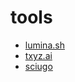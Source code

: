 # tools

- [lumina.sh](https://www.lumina.sh/c5bbe32b-4fb7-476a-81aa-fe269f67f283?legacy=true)
- [txyz.ai](https://www.txyz.ai/)
- [sciugo](https://sciugo.com/)